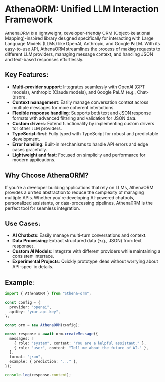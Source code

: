 # AthenaORM: Unified LLM Interaction Framework

AthenaORM is a lightweight, developer-friendly ORM (Object-Relational Mapping)-inspired library designed specifically for interacting with Large Language Models (LLMs) like OpenAI, Anthropic, and Google PaLM. With its easy-to-use API, AthenaORM streamlines the process of making requests to different LLM providers, managing message context, and handling JSON and text-based responses effortlessly.

## Key Features:

- **Multi-provider support**: Integrates seamlessly with OpenAI (GPT models), Anthropic (Claude models), and Google PaLM (e.g., Chat-Bison).
- **Context management**: Easily manage conversation context across multiple messages for more coherent interactions.
- **Flexible response handling**: Supports both text and JSON response formats with advanced filtering and validation for JSON data.
- **Custom drivers**: Extend functionality by implementing custom drivers for other LLM providers.
- **TypeScript-first**: Fully typed with TypeScript for robust and predictable development.
- **Error handling**: Built-in mechanisms to handle API errors and edge cases gracefully.
- **Lightweight and fast**: Focused on simplicity and performance for modern applications.

## Why Choose AthenaORM?

If you're a developer building applications that rely on LLMs, AthenaORM provides a unified abstraction to reduce the complexity of managing multiple APIs. Whether you're developing AI-powered chatbots, personalized assistants, or data-processing pipelines, AthenaORM is the perfect tool for seamless integration.

## Use Cases:

- **AI Chatbots**: Easily manage multi-turn conversations and context.
- **Data Processing**: Extract structured data (e.g., JSON) from text responses.
- **Custom AI Models**: Integrate with different providers while maintaining a consistent interface.
- **Experimental Projects**: Quickly prototype ideas without worrying about API-specific details.

## Example:

```typescript
import { AthenaORM } from "athena-orm";

const config = {
  provider: "openai",
  apiKey: "your-api-key",
};

const orm = new AthenaORM(config);

const response = await orm.createMessage({
  messages: [
    { role: "system", content: "You are a helpful assistant." },
    { role: "user", content: "Tell me about the future of AI." },
  ],
  format: "json",
  example: { prediction: "..." },
});

console.log(response.content);
```
